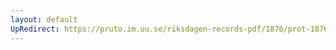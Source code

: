 ```yaml
---
layout: default
UpRedirect: https://pruto.im.uu.se/riksdagen-records-pdf/1876/prot-1876--ak--007.pdf
---
```

